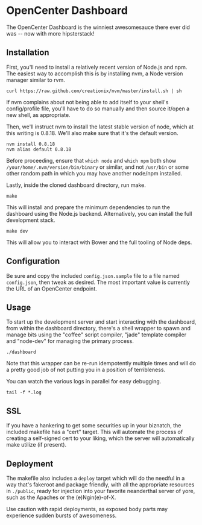 OpenCenter Dashboard
===

The OpenCenter Dashboard is the winniest awesomesauce there ever did was -- now
with more hipsterstack!

Installation
---

First, you'll need to install a relatively recent version of Node.js and
npm. The easiest way to accomplish this is by installing nvm, a Node version
manager similar to rvm.

    curl https://raw.github.com/creationix/nvm/master/install.sh | sh

If nvm complains about not being able to add itself to your shell's
config/profile file, you'll have to do so manually and then source it/open a
new shell, as appropriate.

Then, we'll instruct nvm to install the latest stable version of node, which at
this writing is 0.8.18. We'll also make sure that it's the default version.

    nvm install 0.8.18
    nvm alias default 0.8.18

Before proceeding, ensure that `which node` and `which npm` both show
`/your/home/.nvm/version/bin/binary` or similar, and not `/usr/bin` or some
other random path in which you may have another node/npm installed.

Lastly, inside the cloned dashboard directory, run make.

    make

This will install and prepare the minimum dependencies to run the dashboard
using the Node.js backend. Alternatively, you can install the full development
stack.

    make dev

This will allow you to interact with Bower and the full tooling of Node deps.

Configuration
---

Be sure and copy the included `config.json.sample` file to a file named
`config.json`, then tweak as desired. The most important value is currently the
URL of an OpenCenter endpoint.

Usage
---

To start up the development server and start interacting with the dashboard,
from within the dashboard directory, there's a shell wrapper to spawn and
manage bits using the "coffee" script compiler, "jade" template compiler and
"node-dev" for managing the primary process.

    ./dashboard

Note that this wrapper can be re-run idempotently multiple times and will do a
pretty good job of not putting you in a position of terribleness.

You can watch the various logs in parallel for easy debugging.

    tail -f *.log

SSL
---

If you have a hankering to get some securities up in your biznatch, the
included makefile has a "cert" target. This will automate the process of
creating a self-signed cert to your liking, which the server will automatically
make utilize (if present).

Deployment
---

The makefile also includes a `deploy` target which will do the needful in a way
that's fakeroot and package friendly, with all the appropriate resources in
`./public`, ready for injection into your favorite neanderthal server of yore,
such as the Apaches or the (e)Ngin(e)-of-X.

Use caution with rapid deployments, as exposed body parts may experience sudden
bursts of awesomeness.
